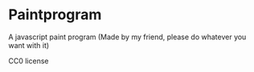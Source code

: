 # Paintprogram
A javascript paint program (Made by my friend, please do whatever you want with it)

CC0 license
